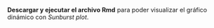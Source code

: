 __Descargar y ejecutar el archivo Rmd__ para poder visualizar el gráfico dinámico con _Sunburst plot_.
